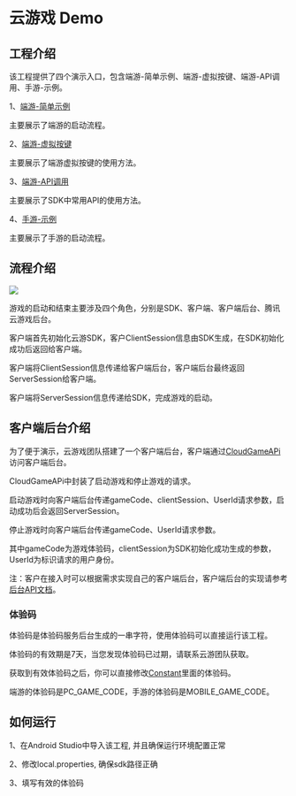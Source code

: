 # 云游戏 Demo

## 工程介绍

该工程提供了四个演示入口，包含端游-简单示例、端游-虚拟按键、端游-API调用、手游-示例。

1、[端游-简单示例](app/src/main/java/com/example/demop/activity/PcSimpleActivity.java)

主要展示了端游的启动流程。

2、[端游-虚拟按键](app/src/main/java/com/example/demop/activity/PcGamePadActivity.java)

主要展示了端游虚拟按键的使用方法。

3、[端游-API调用](app/src/main/java/com/example/demop/activity/PcApiActivity.java)

主要展示了SDK中常用API的使用方法。

4、[手游-示例](app/src/main/java/com/example/demop/activity/MobileSimpleActivity.java)

主要展示了手游的启动流程。

## 流程介绍

![](https://main.qcloudimg.com/raw/d7d82673b8e1ead4a31301ef2c7de3c9.png)

游戏的启动和结束主要涉及四个角色，分别是SDK、客户端、客户端后台、腾讯云游戏后台。

客户端首先初始化云游SDK，客户ClientSession信息由SDK生成，在SDK初始化成功后返回给客户端。

客户端将ClientSession信息传递给客户端后台，客户端后台最终返回ServerSession给客户端。

客户端将ServerSession信息传递给SDK，完成游戏的启动。

## 客户端后台介绍

为了便于演示，云游戏团队搭建了一个客户端后台，客户端通过[CloudGameAPi](app/src/main/java/com/example/demop/server/CloudGameApi.java)访问客户端后台。

CloudGameAPi中封装了启动游戏和停止游戏的请求。

启动游戏时向客户端后台传递gameCode、clientSession、UserId请求参数，启动成功后会返回ServerSession。

停止游戏时向客户端后台传递gameCode、UserId请求参数。

其中gameCode为游戏体验码，clientSession为SDK初始化成功生成的参数，UserId为标识请求的用户身份。

注：客户在接入时可以根据需求实现自己的客户端后台，客户端后台的实现请参考[后台API文档](https://cloud.tencent.com/document/product/1162/40729)。

### 体验码

体验码是体验码服务后台生成的一串字符，使用体验码可以直接运行该工程。

体验码的有效期是7天，当您发现体验码已过期，请联系云游团队获取。

获取到有效体验码之后，你可以直接修改[Constant](app/src/main/java/com/example/demop/Constant.java)里面的体验码。

端游的体验码是PC_GAME_CODE，手游的体验码是MOBILE_GAME_CODE。

## 如何运行

1、在Android Studio中导入该工程, 并且确保运行环境配置正常

2、修改local.properties, 确保sdk路径正确

3、填写有效的体验码

